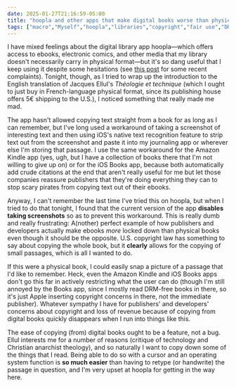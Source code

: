 ```yaml
---
date: 2025-01-27T21:16:59-05:00
title: "hoopla and other apps that make digital books worse than physical ones"
tags: ["macro","Myself","hoopla","libraries","copyright","fair use","DRM","alienation of ownership","iOS","Amazon Kindle","Jacques Ellul","Theology and Technique"]
---
```

I have mixed feelings about the digital library app hoopla—which offers access to ebooks, electronic comics, and other media that my library doesn't necessarily carry in physical format—but it's so dang useful that I keep using it despite some hesitations (see [this post](https://spencergreenhalgh.com/communities/2024-12-03-hoopla-cadl/) for some recent complaints). Tonight, though, as I tried to wrap up the introduction to the English translation of Jacques Ellul's *Théologie et technique* (which I ought to just buy in French-language physical format, since its publishing house offers 5€ shipping to the U.S.), I noticed something that really made me mad. 

The app hasn't allowed copying text straight from a book for as long as I can remember, but I've long used a workaround of taking a screenshot of interesting text and then using iOS's native text recognition feature to strip text out from the screenshot and paste it into my journaling app or wherever else I'm storing that passage. I use the same workaround for the Amazon Kindle app (yes, ugh, but I have a collection of books there that I'm not willing to give up on) or for the iOS Books app, because both automatically add crude citations at the end that aren't really useful for me but let those companies reassure publishers that they're doing everything they can to stop scary pirates from copying text out of their ebooks. 

Anyway, I can't remember the last time I've tried this on hoopla, but when I tried to do that tonight, I found that the current version of the app **disables taking screenshots** so as to prevent this workaround. This is really dumb and really frustrating: A(nother) perfect example of how publishers and developers actually make ebooks *more* locked down than physical books even though it should be the opposite. U.S. copyright law has something to say about copying the whole book, but it **clearly** allows for the copying of small passages, which is all I wanted to do. 

If this were a physical book, I could easily snap a picture of a passage that I'd like to remember. Heck, even the Amazon Kindle and iOS Books apps don't go this far in actively restricting what the user can do (though I'm still annoyed by the Books app, since I mostly read DRM-free books in there, so it's just Apple inserting copyright concerns in there, not the immediate publisher). Whatever sympathy I have for publishers' and developers' concerns about copyright and loss of revenue because of copying from digital books quickly disappears when I run into things like this. 

The ease of copying (from) digital books ought to be a feature, not a bug. Ellul interests me for a number of reasons (critique of technology and Christian anarchist theology), and so naturally I want to copy down some of the things that I read. Being able to do so with a cursor and an operating system function is **so much easier** than having to retype (or handwrite) the passage in question, and I'm very upset at hoopla for getting in the way here.
